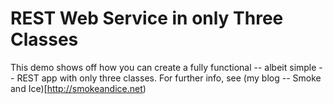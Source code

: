 REST Web Service in only Three Classes
======================================

This demo shows off how you can create a fully functional -- albeit simple -- REST app with only three classes.  For
further info, see (my blog -- Smoke and Ice)[http://smokeandice.net)